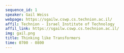 ```yaml
---
sequence_id: 1
speaker: Gail Weiss
webpage: https://sgailw.cswp.cs.technion.ac.il/
affil: Technion - Israel Institute of Technology
affil_link: https://sgailw.cswp.cs.technion.ac.il/
img: gail.png
title: Thinking like Transformers
time: 0700 - 0800
---
```

